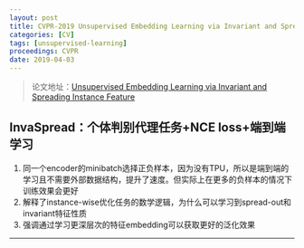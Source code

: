 ```yaml
---
layout: post
title: CVPR-2019 Unsupervised Embedding Learning via Invariant and Spreading Instance Feature
categories: [CV]
tags: [unsupervised-learning]
proceedings: CVPR
date: 2019-04-03
---
```



> 论文地址：[Unsupervised Embedding Learning via Invariant and Spreading Instance Feature](http://arxiv.org/abs/1904.03436)

## InvaSpread：个体判别代理任务+NCE loss+端到端学习

1. 同一个encoder的minibatch选择正负样本，因为没有TPU，所以是端到端的学习且不需要外部数据结构，提升了速度。但实际上在更多的负样本的情况下训练效果会更好
2. 解释了instance-wise优化任务的数学逻辑，为什么可以学习到spread-out和invariant特征性质
3. 强调通过学习更深层次的特征embedding可以获取更好的泛化效果

<HR align=left color=#987cb9 SIZE=1>
